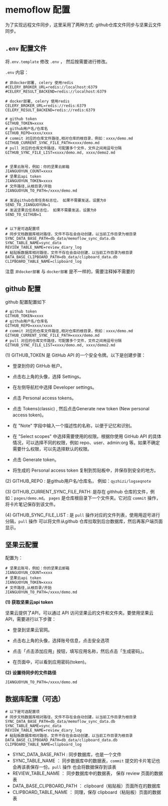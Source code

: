 # memoflow 配置
为了实现远程文件同步，这里采用了两种方式: github仓库文件同步与坚果云文件同步。

## `.env` 配置文件
将`.env.template` 修改 `.env` ， 然后按需要进行修改。

`.env` 内容：
```
# 非docker部署, celery 使用redis
#CELERY_BROKER_URL=redis://localhost:6379
#CELERY_RESULT_BACKEND=redis://localhost:6379

# docker部署, celery 使用redis
CELERY_BROKER_URL=redis://redis:6379
CELERY_RESULT_BACKEND=redis://redis:6379

# github token
GITHUB_TOKEN=xxxx
# github用户名/仓库名
GITHUB_REPO=xxxx/xxxx
# commit 对应的仓库文件路径,相对仓库的根目录，例如：xxxx/demo.md
GITHUB_CURRENT_SYNC_FILE_PATH=xxxx/demo.md
# pull 对应的仓库文件路径，可配置多个文件，文件之间用逗号分隔
GITHUB_SYNC_FILE_LIST=xxxx/demo.md, xxxx/demo2.md


# 坚果云账号，例如：你的坚果云邮箱
JIANGUOYUN_COUNT=xxxx
# 坚果云api token
JIANGUOYUN_TOKEN=xxxx
# 文件路径,从根目录/开始
JIANGUOYUN_TO_PATH=/xxxx/demo.md

# 发送github仓库任务标志位， 如果不需要发送，设置为0
SEND_TO_JIANGUOYUN=1
# 发送坚果云任务标志位， 如果不需要发送，设置为0
SEND_TO_GITHUB=1


# 以下是可选配置项
# 同步文档数据库相对路径，文件不存在会自动创建，以当前工作目录为根目录
SYNC_DATA_BASE_PATH=db_data/memoflow_sync_data.db
SYNC_TABLE_NAME=sync_data
REVIEW_TABLE_NAME=review_diary_log
# 粘贴板数据库相对路径，文件不存在会自动创建，以当前工作目录为根目录
DATA_BASE_CLIPBOARD_PATH=db_data/clipboard_data.db
CLIPBOARD_TABLE_NAME=clipboard_log
```

注意 `非docker部署` 与 `docker部署` 是不一样的，需要注释掉不需要的

## github 配置
    
github 配置配置如下
```
# github token
GITHUB_TOKEN=xxxx
# github用户名/仓库名
GITHUB_REPO=xxxx/xxxx
# commit 对应的仓库文件路径,相对仓库的根目录，例如：xxxx/demo.md
GITHUB_CURRENT_SYNC_FILE_PATH=xxxx/demo.md
# pull 对应的仓库文件路径，可配置多个文件，文件之间用逗号分隔
GITHUB_SYNC_FILE_LIST=xxxx/demo.md, xxxx/demo2.md
```
(1) GITHUB_TOKEN 是 GitHub API 的一个安全令牌。以下是创建步骤：

- 登录到你的 GitHub 帐户。

- 点击右上角的头像，选择 Settings。

- 在左侧导航栏中选择 Developer settings。

- 点击 Personal access tokens。

- 点击 Tokens(classic) , 然后点击Generate new token (New personal access token)。

- 在 "Note" 字段中输入一个描述性的名称，以便于记忆和识别。

- 在 "Select scopes" 中选择需要使用的权限。根据你使用 GitHub API 的具体情况，可以选择不同的权限，例如 repo、user、admin:org 等。如果不确定需要什么权限，可以先选择默认的权限。

- 点击 Generate token。

- 将生成的 Personal access token 复制到剪贴板中，并保存到安全的地方。

(2) GITHUB_REPO : 是github用户名/仓库名， 例如：`qyzhizi/logseqnote`

(3) GITHUB_CURRENT_SYNC_FILE_PATH: 是存在 githhub 仓库的文件，例如：`pages/demo.md`。 `pages` 是仓库根目录下一个文件夹。它对应 `commit` 操作，将卡片笔记保存到该文件。

(4) GITHUB_SYNC_FILE_LIST : 是 `pull` 操作对应的文件列表，使用用逗号进行分隔，`pull` 操作 可以将文件从github 仓库拉取到后台数据库，然后再客户端页面显示。 

## 坚果云配置

配置为：
```
# 坚果云账号，例如：你的坚果云邮箱
JIANGUOYUN_COUNT=xxxx
# 坚果云api token
JIANGUOYUN_TOKEN=xxxx
# 文件路径,从根目录/开始
JIANGUOYUN_TO_PATH=/xxxx/demo.md
```
**(1) 获取坚果云api token**

坚果云提供了API，可以通过 API 访问坚果云的文件和文件夹。要使用坚果云 API，需要进行以下步骤：

- 登录到坚果云官网。

- 点击右上角的头像，选择账号信息，点击安全选项

- 点击「点击添加应用」按钮，填写应用名称，然后点击「生成密码」。

- 在页面中，可以看到应用密码(token)。

**(2) 设置待同步的文件路径**
```
JIANGUOYUN_TO_PATH=/xxxx/demo.md
```

## 数据库配置（可选）
```
# 以下是可选配置项
# 同步文档数据库相对路径，文件不存在会自动创建，以当前工作目录为根目录
SYNC_DATA_BASE_PATH=db_data/memoflow_sync_data.db
SYNC_TABLE_NAME=sync_data
REVIEW_TABLE_NAME=review_diary_log
# 粘贴板数据库相对路径，文件不存在会自动创建，以当前工作目录为根目录
DATA_BASE_CLIPBOARD_PATH=db_data/clipboard_data.db
CLIPBOARD_TABLE_NAME=clipboard_log
```

- SYNC_DATA_BASE_PATH : 同步数据库，也是一个文件
- SYNC_TABLE_NAME ： 同步数据库中的数据表，`commit` 提交的卡片笔记也会再该表保存一份。`pull` 操作 也会将数据保存到该表
- REVIEW_TABLE_NAME ： 同步数据库中的数据表， 保存 review 页面的数据表
- DATA_BASE_CLIPBOARD_PATH ： clipboard（粘贴板）页面所在的数据库
- CLIPBOARD_TABLE_NAME ： 同理，保存 clipboard（粘贴板）页面的数据表
